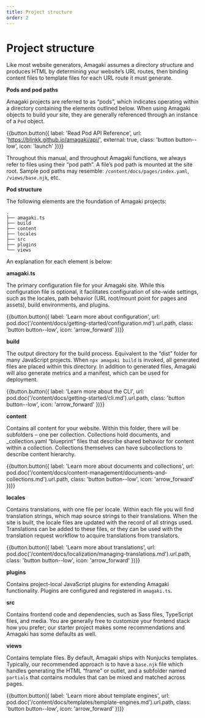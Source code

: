 ```yaml
---
title: Project structure
order: 2
---
```

# Project structure

Like most website generators, Amagaki assumes a directory structure and produces
HTML by determining your website’s URL routes, then binding content files to
template files for each URL route it must generate.

**Pods and pod paths**

Amagaki projects are referred to as “pods”, which indicates operating within a
directory containing the elements outlined below. When using Amagaki objects to
build your site, they are generally referenced through an instance of a `Pod`
object.

{{button.button({
    label: 'Read Pod API Reference',
    url: 'https://blinkk.github.io/amagaki/api/',
    external: true,
    class: 'button button--low',
    icon: 'launch'
})}}

Throughout this manual, and throughout Amagaki functions, we always refer to
files using their “pod path”. A file’s pod path is mounted at the site root.
Sample pod paths may resemble: `/content/docs/pages/index.yaml`, `/views/base.njk`,
etc.

**Pod structure**

The following elements are the foundation of Amagaki projects:

```
.
├── amagaki.ts
├── build
├── content
├── locales
├── src
├── plugins
└── views
```

An explanation for each element is below:

**amagaki.ts**

The primary configuration file for your Amagaki site. While this configuration
file is optional, it facilitates configuration of site-wide settings, such as
the locales, path behavior (URL root/mount point for pages and assets), build
environments, and plugins.

{{button.button({
    label: 'Learn more about configuration',
    url: pod.doc('/content/docs/getting-started/configuration.md').url.path,
    class: 'button button--low',
    icon: 'arrow_forward'
})}}


**build**

The output directory for the build process. Equivalent to the “dist” folder for
many JavaScript projects. When `npx amagaki build` is invoked, all generated
files are placed within this directory. In addition to generated files, Amagaki
will also generate metrics and a manifest, which can be used for deployment.


{{button.button({
    label: 'Learn more about the CLI',
    url: pod.doc('/content/docs/getting-started/cli.md').url.path,
    class: 'button button--low',
    icon: 'arrow_forward'
})}}


**content**

Contains all content for your website. Within this folder, there will be
subfolders – one per collection. Collections hold documents, and
_collection.yaml “blueprint” files that describe shared behavior for content
within a collection. Collections themselves can have subcollections to describe
content hierarchy.

{{button.button({
    label: 'Learn more about documents and collections',
    url: pod.doc('/content/docs/content-management/documents-and-collections.md').url.path,
    class: 'button button--low',
    icon: 'arrow_forward'
})}}


**locales**

Contains translations, with one file per locale. Within each file you will find
translation strings, which map source strings to their translations. When the
site is built, the locale files are updated with the record of all strings used.
Translations can be added to these files, or they can be used with the
translation request workflow to acquire translations from translators.

{{button.button({
    label: 'Learn more about translations',
    url: pod.doc('/content/docs/localization/managing-translations.md').url.path,
    class: 'button button--low',
    icon: 'arrow_forward'
})}}


**plugins**

Contains project-local JavaScript plugins for extending Amagaki functionality.
Plugins are configured and registered in `amagaki.ts`.

**src**

Contains frontend code and dependencies, such as Sass files, TypeScript files,
and media. You are generally free to customize your frontend stack how you
prefer; our starter project makes some recommendations and Amagaki has some
defaults as well.

**views**

Contains template files. By default, Amagaki ships with Nunjucks templates.
Typically, our recommended approach is to have a `base.njk` file which handles
generating the HTML “frame” or outlet, and a subfolder named `partials` that
contains modules that can be mixed and matched across pages.

{{button.button({
    label: 'Learn more about template engines',
    url: pod.doc('/content/docs/templates/template-engines.md').url.path,
    class: 'button button--low',
    icon: 'arrow_forward'
})}}
